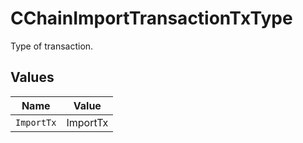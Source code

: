 # CChainImportTransactionTxType

Type of transaction.


## Values

| Name       | Value      |
| ---------- | ---------- |
| `ImportTx` | ImportTx   |